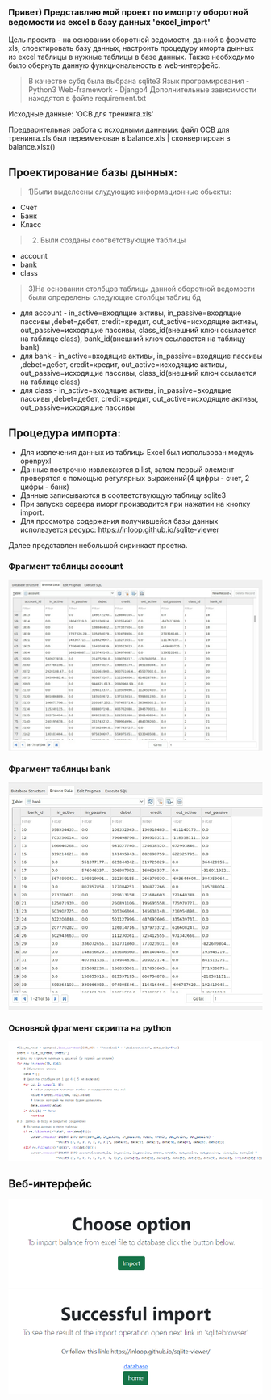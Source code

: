 ### Привет) Представляю мой проект по имопрту оборотной ведомости из excel в базу данных 'excel_import'

Цель проекта - на основании оборотной ведомости, данной в формате xls, споектировать базу данных, 
настроить процедуру иморта дынных из excel таблицы в нужные таблицы в базе данных. Также необходимо было обернуть данную функциональность в web-интерфейс.

>В качестве субд была выбрана sqlite3
>Язык програмирования - Python3
>Web-framework - Django4
>Дополнительные зависимости находятся в файле requirement.txt

Исходные данные: 'ОСВ для тренинга.xls'

Предварительная работа с исходными данными: файл ОСВ для тренинга.xls был переименован в balance.xls | сконвертироан в balance.xlsx()

Проектирование базы дынных:
---
>1)Были выделеены слудующие информационные обьекты:

* Счет
* Банк 
* Класс 

>2) Были созданы соответствующие таблицы 

* account
* bank
* class

>3)На основании столбцов таблицы данной оборотной ведомости были определены следующие столбцы таблиц бд

* для account - in_active=входящие активы, in_passive=входящие пассивы ,debet=дебет, credit=кредит,
out_active=исходящие активы, out_passive=исходящие пассивы, class_id(внешний ключ ссылается на таблице class), 
bank_id(внешний ключ ссылаается на таблицу bank)
* для bank - in_active=входящие активы, in_passive=входящие пассивы ,debet=дебет, credit=кредит,
out_active=исходящие активы, out_passive=исходящие пассивы, class_id(внешний ключ ссылается на таблице class)
* для class - in_active=входящие активы, in_passive=входящие пассивы ,debet=дебет, credit=кредит,
out_active=исходящие активы, out_passive=исходящие пассивы


Процедура импорта:
---
+ Для извлечения данных из таблицы Excel был использован модуль openpyxl
+ Данные построчно извлекаются в list, затем первый элемент проверятся с помощью регулярных выражений(4 цифры - счет, 2 цифры - банк)
+ Данные записываются в соответствующую таблицу sqlite3
+ При запуске сервера иморт производится при нажатии на кнопку import.
+ Для просмотра содержания получившейся базы данных используется ресурс: https://inloop.github.io/sqlite-viewer

Далее представлен небольшой скринкаст проетка.

### Фрагмент таблицы account
![Альтернативный текст](./screenshots/account.png)
### Фрагмент таблицы bank
![Альтернативный текст](./screenshots/bank.png)
### Основной фрагмент скрипта на python
![Альтернативный текст](./screenshots/code.png)
## Веб-интерфейс
![Альтернативный текст](./screenshots/interface_1.png)
![Альтернативный текст](./screenshots/interface_2.png)
